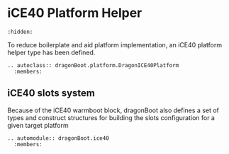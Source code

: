 iCE40 Platform Helper
=====================

```{toctree}
:hidden:
```

To reduce boilerplate and aid platform implementation, an iCE40 platform helper type has been defined.

```{eval-rst}
.. autoclass:: dragonBoot.platform.DragonICE40Platform
  :members:
```

iCE40 slots system
------------------

Because of the iCE40 warmboot block, dragonBoot also defines a set of types and construct structures for building the slots configuration for a given target platform

```{eval-rst}
.. automodule:: dragonBoot.ice40
  :members:
```
